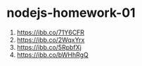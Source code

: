 # nodejs-homework-01

1.  https://ibb.co/71Y6CFR
2. https://ibb.co/2WqxYrx
3. https://ibb.co/5RpbfXj
4. https://ibb.co/bWHhRgQ 
